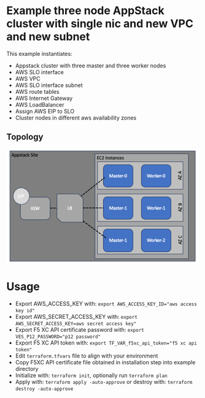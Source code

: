 # Example three node AppStack cluster with single nic and new VPC and new subnet

This example instantiates:

- Appstack cluster with three master and three worker nodes
- AWS SLO interface
- AWS VPC
- AWS SLO interface subnet
- AWS route tables
- AWS Internet Gateway
- AWS LoadBalancer
- Assign AWS EIP to SLO
- Cluster nodes in different aws availability zones

## Topology

![Three Node Cluster_new VPC new subnet](../../images/appstack_3n.png)

# Usage

- Export AWS_ACCESS_KEY with: `export AWS_ACCESS_KEY_ID="aws access key id"`
- Export AWS_SECRET_ACCESS_KEY with: `export AWS_SECRET_ACCESS_KEY=aws secret access key"`
- Export F5 XC API certificate password with: `export VES_P12_PASSWORD="p12 password"`
- Export F5 XC API token with: `export TF_VAR_f5xc_api_token="f5 xc api token"`
- Edit `terraform.tfvars` file to align with your environment
- Copy F5XC API certificate file obtained in installation step into example directory
- Initialize with: `terraform init`, optionally run `terraform plan`
- Apply with: `terraform apply -auto-approve` or destroy with: `terraform destroy -auto-approve`